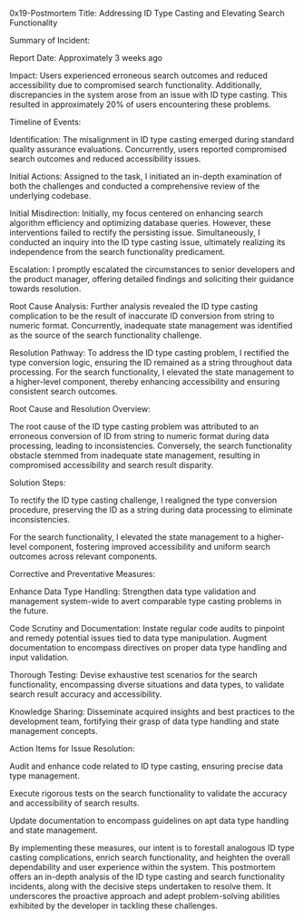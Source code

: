 0x19-Postmortem
Title: Addressing ID Type Casting and Elevating Search Functionality

Summary of Incident:

Report Date: Approximately 3 weeks ago

Impact: Users experienced erroneous search outcomes and reduced accessibility due to compromised search functionality. Additionally, discrepancies in the system arose from an issue with ID type casting. This resulted in approximately 20% of users encountering these problems.

Timeline of Events:

Identification: The misalignment in ID type casting emerged during standard quality assurance evaluations. Concurrently, users reported compromised search outcomes and reduced accessibility issues.

Initial Actions: Assigned to the task, I initiated an in-depth examination of both the challenges and conducted a comprehensive review of the underlying codebase.

Initial Misdirection: Initially, my focus centered on enhancing search algorithm efficiency and optimizing database queries. However, these interventions failed to rectify the persisting issue. Simultaneously, I conducted an inquiry into the ID type casting issue, ultimately realizing its independence from the search functionality predicament.

Escalation: I promptly escalated the circumstances to senior developers and the product manager, offering detailed findings and soliciting their guidance towards resolution.

Root Cause Analysis: Further analysis revealed the ID type casting complication to be the result of inaccurate ID conversion from string to numeric format. Concurrently, inadequate state management was identified as the source of the search functionality challenge.

Resolution Pathway: To address the ID type casting problem, I rectified the type conversion logic, ensuring the ID remained as a string throughout data processing. For the search functionality, I elevated the state management to a higher-level component, thereby enhancing accessibility and ensuring consistent search outcomes.

Root Cause and Resolution Overview:

The root cause of the ID type casting problem was attributed to an erroneous conversion of ID from string to numeric format during data processing, leading to inconsistencies. Conversely, the search functionality obstacle stemmed from inadequate state management, resulting in compromised accessibility and search result disparity.

Solution Steps: 

To rectify the ID type casting challenge, I realigned the type conversion procedure, preserving the ID as a string during data processing to eliminate inconsistencies.

For the search functionality, I elevated the state management to a higher-level component, fostering improved accessibility and uniform search outcomes across relevant components.

Corrective and Preventative Measures:

Enhance Data Type Handling: Strengthen data type validation and management system-wide to avert comparable type casting problems in the future.

Code Scrutiny and Documentation: Instate regular code audits to pinpoint and remedy potential issues tied to data type manipulation. Augment documentation to encompass directives on proper data type handling and input validation.

Thorough Testing: Devise exhaustive test scenarios for the search functionality, encompassing diverse situations and data types, to validate search result accuracy and accessibility.

Knowledge Sharing: Disseminate acquired insights and best practices to the development team, fortifying their grasp of data type handling and state management concepts.

Action Items for Issue Resolution:

Audit and enhance code related to ID type casting, ensuring precise data type management.

Execute rigorous tests on the search functionality to validate the accuracy and accessibility of search results.

Update documentation to encompass guidelines on apt data type handling and state management.

By implementing these measures, our intent is to forestall analogous ID type casting complications, enrich search functionality, and heighten the overall dependability and user experience within the system. This postmortem offers an in-depth analysis of the ID type casting and search functionality incidents, along with the decisive steps undertaken to resolve them. It underscores the proactive approach and adept problem-solving abilities exhibited by the developer in tackling these challenges.
